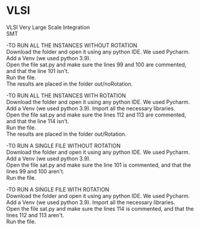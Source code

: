 # VLSI
VLSI Very Large Scale Integration   
SMT 

-TO RUN ALL THE INSTANCES WITHOUT ROTATION  
Download the folder and open it using any python IDE. We used Pycharm.  
Add a Venv (we used python 3.9).  
Open the file sat.py and make sure the lines 99 and 100 are commented, and that the line 101 isn't.  
Run the file.  
The results are placed in the folder out/noRotation.  

-TO RUN ALL THE INSTANCES WITH ROTATION  
Download the folder and open it using any python IDE. We used Pycharm.  
Add a Venv (we used python 3.9). Import all the necessary libraries.  
Open the file sat.py and make sure the lines 112 and 113 are commented, and that the line 114 isn't.  
Run the file.  
The results are placed in the folder out/Rotation.  

-TO RUN A SINGLE FILE WITHOUT ROTATION  
Download the folder and open it using any python IDE. We used Pycharm.  
Add a Venv (we used python 3.9).  
Open the file sat.py and make sure the line 101 is commented, and that the lines 99 and 100 aren't.  
Run the file.  

-TO RUN A SINGLE FILE WITH ROTATION  
Download the folder and open it using any python IDE. We used Pycharm.  
Add a Venv (we used python 3.9). Import all the necessary libraries.  
Open the file sat.py and make sure the lines 114 is commented, and that the lines 112 and 113 aren't.  
Run the file.  
